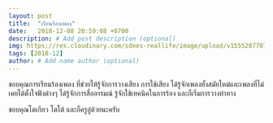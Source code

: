 ```yaml
---
layout: post
title:  "เรียนร้องเพลง"
date:   2018-12-08 20:59:08 +0700
description: # Add post description (optional)
img: https://res.cloudinary.com/sdees-reallife/image/upload/v1555207707/Screenshot_from_2019-04-14_09-06-54.png # Add image post (optional)
tags: [2018-12]
author: # Add name author (optional)
---
```

ขอบคุณการเรียนร้องเพลง ที่ช่วยให้รู้จักการวางเสียง การใช้เสียง ได้รู้จักเพลงทั้งสมัยใหม่และเพลงที่ไม่เคยได้ตั้งใจฟังต่างๆ ได้รู้จักการสื่ออารมณ์ รู้จักใช้เทคนิคในการร้อง และก็เริ่มการวางท่าทาง

ขอบคุณโตเกียว โตโต้ และก็ครูอู๋ด้วยนะครับ
